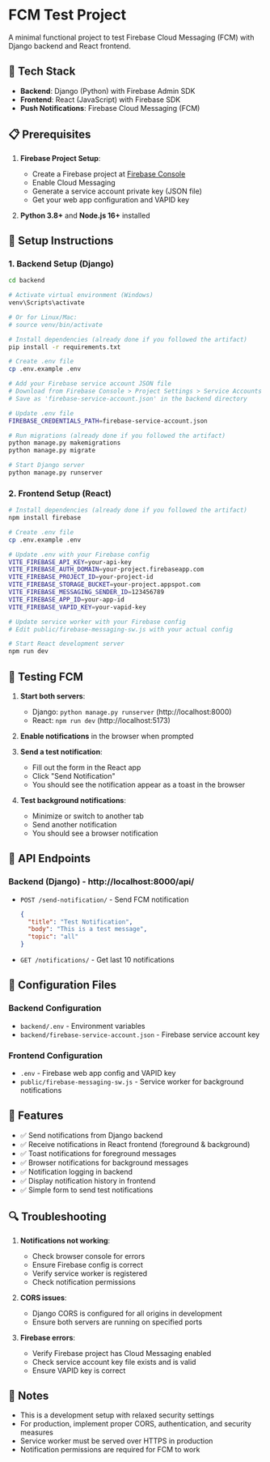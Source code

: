 # FCM Test Project

A minimal functional project to test Firebase Cloud Messaging (FCM) with Django backend and React frontend.

## 🔧 Tech Stack

- **Backend**: Django (Python) with Firebase Admin SDK
- **Frontend**: React (JavaScript) with Firebase SDK
- **Push Notifications**: Firebase Cloud Messaging (FCM)

## 📋 Prerequisites

1. **Firebase Project Setup**:
   - Create a Firebase project at [Firebase Console](https://console.firebase.google.com/)
   - Enable Cloud Messaging
   - Generate a service account private key (JSON file)
   - Get your web app configuration and VAPID key

2. **Python 3.8+** and **Node.js 16+** installed

## 🚀 Setup Instructions

### 1. Backend Setup (Django)

```bash
cd backend

# Activate virtual environment (Windows)
venv\Scripts\activate

# Or for Linux/Mac:
# source venv/bin/activate

# Install dependencies (already done if you followed the artifact)
pip install -r requirements.txt

# Create .env file
cp .env.example .env

# Add your Firebase service account JSON file
# Download from Firebase Console > Project Settings > Service Accounts
# Save as 'firebase-service-account.json' in the backend directory

# Update .env file
FIREBASE_CREDENTIALS_PATH=firebase-service-account.json

# Run migrations (already done if you followed the artifact)
python manage.py makemigrations
python manage.py migrate

# Start Django server
python manage.py runserver
```

### 2. Frontend Setup (React)

```bash
# Install dependencies (already done if you followed the artifact)
npm install firebase

# Create .env file
cp .env.example .env

# Update .env with your Firebase config
VITE_FIREBASE_API_KEY=your-api-key
VITE_FIREBASE_AUTH_DOMAIN=your-project.firebaseapp.com
VITE_FIREBASE_PROJECT_ID=your-project-id
VITE_FIREBASE_STORAGE_BUCKET=your-project.appspot.com
VITE_FIREBASE_MESSAGING_SENDER_ID=123456789
VITE_FIREBASE_APP_ID=your-app-id
VITE_FIREBASE_VAPID_KEY=your-vapid-key

# Update service worker with your Firebase config
# Edit public/firebase-messaging-sw.js with your actual config

# Start React development server
npm run dev
```

## 🧪 Testing FCM

1. **Start both servers**:
   - Django: `python manage.py runserver` (http://localhost:8000)
   - React: `npm run dev` (http://localhost:5173)

2. **Enable notifications** in the browser when prompted

3. **Send a test notification**:
   - Fill out the form in the React app
   - Click "Send Notification"
   - You should see the notification appear as a toast in the browser

4. **Test background notifications**:
   - Minimize or switch to another tab
   - Send another notification
   - You should see a browser notification

## 📡 API Endpoints

### Backend (Django) - http://localhost:8000/api/

- `POST /send-notification/` - Send FCM notification
  ```json
  {
    "title": "Test Notification",
    "body": "This is a test message",
    "topic": "all"
  }
  ```

- `GET /notifications/` - Get last 10 notifications

## 🔧 Configuration Files

### Backend Configuration
- `backend/.env` - Environment variables
- `backend/firebase-service-account.json` - Firebase service account key

### Frontend Configuration
- `.env` - Firebase web app config and VAPID key
- `public/firebase-messaging-sw.js` - Service worker for background notifications

## 🎯 Features

- ✅ Send notifications from Django backend
- ✅ Receive notifications in React frontend (foreground & background)
- ✅ Toast notifications for foreground messages
- ✅ Browser notifications for background messages
- ✅ Notification logging in backend
- ✅ Display notification history in frontend
- ✅ Simple form to send test notifications

## 🔍 Troubleshooting

1. **Notifications not working**:
   - Check browser console for errors
   - Ensure Firebase config is correct
   - Verify service worker is registered
   - Check notification permissions

2. **CORS issues**:
   - Django CORS is configured for all origins in development
   - Ensure both servers are running on specified ports

3. **Firebase errors**:
   - Verify Firebase project has Cloud Messaging enabled
   - Check service account key file exists and is valid
   - Ensure VAPID key is correct

## 📝 Notes

- This is a development setup with relaxed security settings
- For production, implement proper CORS, authentication, and security measures
- Service worker must be served over HTTPS in production
- Notification permissions are required for FCM to work